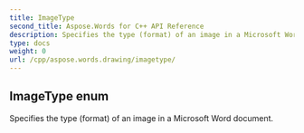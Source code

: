 ```yaml
---
title: ImageType
second_title: Aspose.Words for C++ API Reference
description: Specifies the type (format) of an image in a Microsoft Word document. 
type: docs
weight: 0
url: /cpp/aspose.words.drawing/imagetype/
---
```

## ImageType enum


Specifies the type (format) of an image in a Microsoft Word document. 

